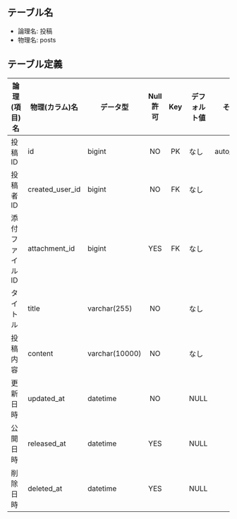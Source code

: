 ## テーブル名

- 論理名: 投稿
- 物理名: posts

## テーブル定義

| 論理(項目)名    | 物理(カラム)名     | データ型         | Null許可  | Key | デフォルト値       | その他設定       | 備考        |
|---------------|------------------|-----------------|:--------:|:---:|------------------|----------------|-------------|
| 投稿ID         | id               | bigint          | NO       | PK  | なし              | auto_increment | UNSIGNED    |
| 投稿者ID       | created_user_id  | bigint          | NO       | FK  | なし              |                | UNSIGNED    |
| 添付ファイルID  | attachment_id    | bigint          | YES      | FK  | なし              |                | UNSIGNED    |
| タイトル       | title             | varchar(255)    | NO       |    | なし              |                |             |
| 投稿内容       | content           | varchar(10000)  | NO       |    | なし              |                |             |
| 更新日時       | updated_at        | datetime        | NO       |    | NULL              |                |             |
| 公開日時       | released_at       | datetime        | YES      |    | NULL              |                |             |
| 削除日時       | deleted_at        | datetime        | YES      |    | NULL              |                |             |
